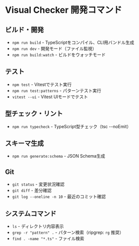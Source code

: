 # Visual Checker 開発コマンド

## ビルド・開発
- `npm run build` - TypeScriptをコンパイル、CLI用バンドル生成
- `npm run dev` - 開発モード（ファイル監視）
- `npm run build:watch` - ビルドをウォッチモード

## テスト
- `npm test` - Vitestでテスト実行
- `npm run test:patterns` - パターンテスト実行
- `vitest --ui` - Vitest UIモードでテスト

## 型チェック・リント
- `npm run typecheck` - TypeScript型チェック（tsc --noEmit）

## スキーマ生成
- `npm run generate:schema` - JSON Schema生成

## Git
- `git status` - 変更状況確認
- `git diff` - 差分確認  
- `git log --oneline -n 10` - 最近のコミット確認

## システムコマンド
- `ls` - ディレクトリ内容表示
- `grep -r "pattern" .` - パターン検索（ripgrep: `rg` 推奨）
- `find . -name "*.ts"` - ファイル検索